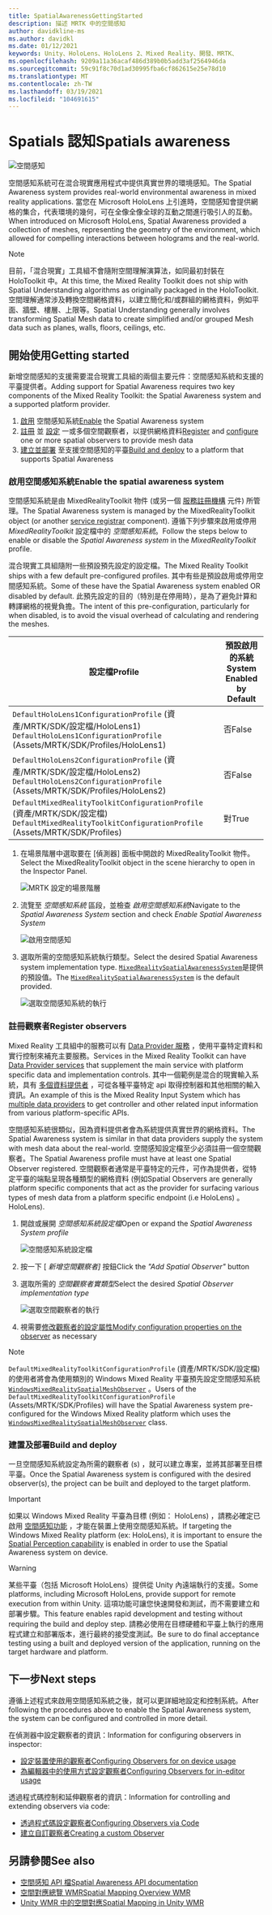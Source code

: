 ```yaml
---
title: SpatialAwarenessGettingStarted
description: 描述 MRTK 中的空間感知
author: davidkline-ms
ms.author: davidkl
ms.date: 01/12/2021
keywords: Unity、HoloLens、HoloLens 2、Mixed Reality、開發、MRTK、
ms.openlocfilehash: 9209a11a36acaf486d389b0b5add3af2564946da
ms.sourcegitcommit: 59c91f8c70d1ad30995fba6cf862615e25e78d10
ms.translationtype: MT
ms.contentlocale: zh-TW
ms.lasthandoff: 03/19/2021
ms.locfileid: "104691615"
---
```

# <a name="spatials-awareness"></a><span data-ttu-id="eee07-104">Spatials 認知</span><span class="sxs-lookup"><span data-stu-id="eee07-104">Spatials awareness</span></span>

![空間感知](../images/spatial-awareness/MRTK_SpatialAwareness_Main.png)

<span data-ttu-id="eee07-106">空間感知系統可在混合現實應用程式中提供真實世界的環境感知。</span><span class="sxs-lookup"><span data-stu-id="eee07-106">The Spatial Awareness system provides real-world environmental awareness in mixed reality applications.</span></span> <span data-ttu-id="eee07-107">當您在 Microsoft HoloLens 上引進時，空間感知會提供網格的集合，代表環境的幾何，可在全像全像全球的互動之間進行吸引人的互動。</span><span class="sxs-lookup"><span data-stu-id="eee07-107">When introduced on Microsoft HoloLens, Spatial Awareness provided a collection of meshes, representing the geometry of the environment, which allowed for compelling interactions between holograms and the real-world.</span></span>

> [!NOTE]
> <span data-ttu-id="eee07-108">目前，「混合現實」工具組不會隨附空間理解演算法，如同最初封裝在 HoloToolkit 中。</span><span class="sxs-lookup"><span data-stu-id="eee07-108">At this time, the Mixed Reality Toolkit does not ship with Spatial Understanding algorithms as originally packaged in the HoloToolkit.</span></span> <span data-ttu-id="eee07-109">空間理解通常涉及轉換空間網格資料，以建立簡化和/或群組的網格資料，例如平面、牆壁、樓層、上限等。</span><span class="sxs-lookup"><span data-stu-id="eee07-109">Spatial Understanding generally involves transforming Spatial Mesh data to create simplified and/or grouped Mesh data such as planes, walls, floors, ceilings, etc.</span></span>

## <a name="getting-started"></a><span data-ttu-id="eee07-110">開始使用</span><span class="sxs-lookup"><span data-stu-id="eee07-110">Getting started</span></span>

<span data-ttu-id="eee07-111">新增空間感知的支援需要混合現實工具組的兩個主要元件：空間感知系統和支援的平臺提供者。</span><span class="sxs-lookup"><span data-stu-id="eee07-111">Adding support for Spatial Awareness requires two key components of the Mixed Reality Toolkit: the Spatial Awareness system and a supported platform provider.</span></span>

1. <span data-ttu-id="eee07-112">[啟用](#enable-the-spatial-awareness-system) 空間感知系統</span><span class="sxs-lookup"><span data-stu-id="eee07-112">[Enable](#enable-the-spatial-awareness-system) the Spatial Awareness system</span></span>
2. <span data-ttu-id="eee07-113">[註冊](#register-observers) 並 [設定](ConfiguringSpatialAwarenessMeshObserver.md) 一或多個空間觀察者，以提供網格資料</span><span class="sxs-lookup"><span data-stu-id="eee07-113">[Register](#register-observers) and [configure](ConfiguringSpatialAwarenessMeshObserver.md) one or more spatial observers to provide mesh data</span></span>
3. <span data-ttu-id="eee07-114">[建立並部署](#build-and-deploy) 至支援空間感知的平臺</span><span class="sxs-lookup"><span data-stu-id="eee07-114">[Build and deploy](#build-and-deploy) to a platform that supports Spatial Awareness</span></span>

### <a name="enable-the-spatial-awareness-system"></a><span data-ttu-id="eee07-115">啟用空間感知系統</span><span class="sxs-lookup"><span data-stu-id="eee07-115">Enable the spatial awareness system</span></span>

<span data-ttu-id="eee07-116">空間感知系統是由 MixedRealityToolkit 物件 (或另一個 [服務註冊機構](xref:Microsoft.MixedReality.Toolkit.IMixedRealityServiceRegistrar) 元件) 所管理。</span><span class="sxs-lookup"><span data-stu-id="eee07-116">The Spatial Awareness system is managed by the MixedRealityToolkit object (or another [service registrar](xref:Microsoft.MixedReality.Toolkit.IMixedRealityServiceRegistrar) component).</span></span> <span data-ttu-id="eee07-117">遵循下列步驟來啟用或停用 *MixedRealityToolkit* 設定檔中的 *空間感知系統*。</span><span class="sxs-lookup"><span data-stu-id="eee07-117">Follow the steps below to enable or disable the *Spatial Awareness system* in the *MixedRealityToolkit* profile.</span></span>

<span data-ttu-id="eee07-118">混合現實工具組隨附一些預設預先設定的設定檔。</span><span class="sxs-lookup"><span data-stu-id="eee07-118">The Mixed Reality Toolkit ships with a few default pre-configured profiles.</span></span> <span data-ttu-id="eee07-119">其中有些是預設啟用或停用空間感知系統。</span><span class="sxs-lookup"><span data-stu-id="eee07-119">Some of these have the Spatial Awareness system enabled OR disabled by default.</span></span> <span data-ttu-id="eee07-120">此預先設定的目的（特別是在停用時），是為了避免計算和轉譯網格的視覺負擔。</span><span class="sxs-lookup"><span data-stu-id="eee07-120">The intent of this pre-configuration, particularly for when disabled, is to avoid the visual overhead of calculating and rendering the meshes.</span></span>

| <span data-ttu-id="eee07-121">設定檔</span><span class="sxs-lookup"><span data-stu-id="eee07-121">Profile</span></span> | <span data-ttu-id="eee07-122">預設啟用的系統</span><span class="sxs-lookup"><span data-stu-id="eee07-122">System Enabled by Default</span></span> |
| --- | --- |
| <span data-ttu-id="eee07-123">`DefaultHoloLens1ConfigurationProfile` (資產/MRTK/SDK/設定檔/HoloLens1) </span><span class="sxs-lookup"><span data-stu-id="eee07-123">`DefaultHoloLens1ConfigurationProfile` (Assets/MRTK/SDK/Profiles/HoloLens1)</span></span> | <span data-ttu-id="eee07-124">否</span><span class="sxs-lookup"><span data-stu-id="eee07-124">False</span></span> |
| <span data-ttu-id="eee07-125">`DefaultHoloLens2ConfigurationProfile` (資產/MRTK/SDK/設定檔/HoloLens2) </span><span class="sxs-lookup"><span data-stu-id="eee07-125">`DefaultHoloLens2ConfigurationProfile` (Assets/MRTK/SDK/Profiles/HoloLens2)</span></span> | <span data-ttu-id="eee07-126">否</span><span class="sxs-lookup"><span data-stu-id="eee07-126">False</span></span> |
| <span data-ttu-id="eee07-127">`DefaultMixedRealityToolkitConfigurationProfile` (資產/MRTK/SDK/設定檔) </span><span class="sxs-lookup"><span data-stu-id="eee07-127">`DefaultMixedRealityToolkitConfigurationProfile` (Assets/MRTK/SDK/Profiles)</span></span> | <span data-ttu-id="eee07-128">對</span><span class="sxs-lookup"><span data-stu-id="eee07-128">True</span></span> |

1. <span data-ttu-id="eee07-129">在場景階層中選取要在 [偵測器] 面板中開啟的 MixedRealityToolkit 物件。</span><span class="sxs-lookup"><span data-stu-id="eee07-129">Select the MixedRealityToolkit object in the scene hierarchy to open in the Inspector Panel.</span></span>

    ![MRTK 設定的場景階層](../images/MRTK_ConfiguredHierarchy.png)

1. <span data-ttu-id="eee07-131">流覽至 *空間感知系統* 區段，並檢查 *啟用空間感知系統*</span><span class="sxs-lookup"><span data-stu-id="eee07-131">Navigate to the *Spatial Awareness System* section and check *Enable Spatial Awareness System*</span></span>

    ![啟用空間感知](../images/spatial-awareness/MRTKConfig_SpatialAwareness.png)

1. <span data-ttu-id="eee07-133">選取所需的空間感知系統執行類型。</span><span class="sxs-lookup"><span data-stu-id="eee07-133">Select the desired Spatial Awareness system implementation type.</span></span> <span data-ttu-id="eee07-134">[`MixedRealitySpatialAwarenessSystem`](xref:Microsoft.MixedReality.Toolkit.SpatialAwareness.MixedRealitySpatialAwarenessSystem)是提供的預設值。</span><span class="sxs-lookup"><span data-stu-id="eee07-134">The [`MixedRealitySpatialAwarenessSystem`](xref:Microsoft.MixedReality.Toolkit.SpatialAwareness.MixedRealitySpatialAwarenessSystem) is the default provided.</span></span>

    ![選取空間感知系統的執行](../images/spatial-awareness/SpatialAwarenessSelectSystemType.png)

### <a name="register-observers"></a><span data-ttu-id="eee07-136">註冊觀察者</span><span class="sxs-lookup"><span data-stu-id="eee07-136">Register observers</span></span>

<span data-ttu-id="eee07-137">Mixed Reality 工具組中的服務可以有 [Data Provider 服務](../../architecture/SystemsExtensionsProviders.md) ，使用平臺特定資料和實行控制來補充主要服務。</span><span class="sxs-lookup"><span data-stu-id="eee07-137">Services in the Mixed Reality Toolkit can have [Data Provider services](../../architecture/SystemsExtensionsProviders.md) that supplement the main service with platform specific data and implementation controls.</span></span> <span data-ttu-id="eee07-138">其中一個範例是混合的現實輸入系統，具有 [多個資料提供者](../Input/InputProviders.md) ，可從各種平臺特定 api 取得控制器和其他相關的輸入資訊。</span><span class="sxs-lookup"><span data-stu-id="eee07-138">An example of this is the Mixed Reality Input System which has [multiple data providers](../Input/InputProviders.md) to get controller and other related input information from various platform-specific APIs.</span></span>

<span data-ttu-id="eee07-139">空間感知系統很類似，因為資料提供者會為系統提供真實世界的網格資料。</span><span class="sxs-lookup"><span data-stu-id="eee07-139">The Spatial Awareness system is similar in that data providers supply the system with mesh data about the real-world.</span></span> <span data-ttu-id="eee07-140">空間感知設定檔至少必須註冊一個空間觀察者。</span><span class="sxs-lookup"><span data-stu-id="eee07-140">The Spatial Awareness profile must have at least one Spatial Observer registered.</span></span> <span data-ttu-id="eee07-141">空間觀察者通常是平臺特定的元件，可作為提供者，從特定平臺的端點呈現各種類型的網格資料 (例如</span><span class="sxs-lookup"><span data-stu-id="eee07-141">Spatial Observers are generally platform specific components that act as the provider for surfacing various types of mesh data from a platform specific endpoint (i.e</span></span> <span data-ttu-id="eee07-142">HoloLens) 。</span><span class="sxs-lookup"><span data-stu-id="eee07-142">HoloLens).</span></span>

1. <span data-ttu-id="eee07-143">開啟或展開 *空間感知系統設定檔*</span><span class="sxs-lookup"><span data-stu-id="eee07-143">Open or expand the *Spatial Awareness System profile*</span></span>

    ![空間感知系統設定檔](../images/spatial-awareness/SpatialAwarenessProfile.png)

1. <span data-ttu-id="eee07-145">按一下 [ *新增空間觀察者]* 按鈕</span><span class="sxs-lookup"><span data-stu-id="eee07-145">Click the *"Add Spatial Observer"* button</span></span>
1. <span data-ttu-id="eee07-146">選取所需的 *空間觀察者實類型*</span><span class="sxs-lookup"><span data-stu-id="eee07-146">Select the desired *Spatial Observer implementation type*</span></span>

    ![選取空間觀察者的執行](../images/spatial-awareness/SpatialAwarenessSelectObserver.png)

1. <span data-ttu-id="eee07-148">視需要[修改觀察者的設定屬性](ConfiguringSpatialAwarenessMeshObserver.md)</span><span class="sxs-lookup"><span data-stu-id="eee07-148">[Modify configuration properties on the observer](ConfiguringSpatialAwarenessMeshObserver.md) as necessary</span></span>

> [!NOTE]
> <span data-ttu-id="eee07-149">`DefaultMixedRealityToolkitConfigurationProfile` (資產/MRTK/SDK/設定檔) 的使用者將會為使用類別的 Windows Mixed Reality 平臺預先設定空間感知系統 [`WindowsMixedRealitySpatialMeshObserver`](xref:Microsoft.MixedReality.Toolkit.WindowsMixedReality.SpatialAwareness.WindowsMixedRealitySpatialMeshObserver) 。</span><span class="sxs-lookup"><span data-stu-id="eee07-149">Users of the `DefaultMixedRealityToolkitConfigurationProfile` (Assets/MRTK/SDK/Profiles) will have the Spatial Awareness system pre-configured for the Windows Mixed Reality platform which uses the [`WindowsMixedRealitySpatialMeshObserver`](xref:Microsoft.MixedReality.Toolkit.WindowsMixedReality.SpatialAwareness.WindowsMixedRealitySpatialMeshObserver) class.</span></span>

### <a name="build-and-deploy"></a><span data-ttu-id="eee07-150">建置及部署</span><span class="sxs-lookup"><span data-stu-id="eee07-150">Build and deploy</span></span>

<span data-ttu-id="eee07-151">一旦空間感知系統設定為所需的觀察者 (s) ，就可以建立專案，並將其部署至目標平臺。</span><span class="sxs-lookup"><span data-stu-id="eee07-151">Once the Spatial Awareness system is configured with the desired observer(s), the project can be built and deployed to the target platform.</span></span>

> [!IMPORTANT]
> <span data-ttu-id="eee07-152">如果以 Windows Mixed Reality 平臺為目標 (例如： HoloLens) ，請務必確定已啟用 [空間感知功能](https://docs.microsoft.com/windows/mixed-reality/spatial-mapping-in-unity) ，才能在裝置上使用空間感知系統。</span><span class="sxs-lookup"><span data-stu-id="eee07-152">If targeting the Windows Mixed Reality platform (ex: HoloLens), it is important to ensure the [Spatial Perception capability](https://docs.microsoft.com/windows/mixed-reality/spatial-mapping-in-unity) is enabled in order to use the Spatial Awareness system on device.</span></span>

> [!WARNING]
> <span data-ttu-id="eee07-153">某些平臺（包括 Microsoft HoloLens）提供從 Unity 內遠端執行的支援。</span><span class="sxs-lookup"><span data-stu-id="eee07-153">Some platforms, including Microsoft HoloLens, provide support for remote execution from within Unity.</span></span> <span data-ttu-id="eee07-154">這項功能可讓您快速開發和測試，而不需要建立和部署步驟。</span><span class="sxs-lookup"><span data-stu-id="eee07-154">This feature enables rapid development and testing without requiring the build and deploy step.</span></span> <span data-ttu-id="eee07-155">請務必使用在目標硬體和平臺上執行的應用程式建立和部署版本，進行最終的接受度測試。</span><span class="sxs-lookup"><span data-stu-id="eee07-155">Be sure to do final acceptance testing using a built and deployed version of the application, running on the target hardware and platform.</span></span>

## <a name="next-steps"></a><span data-ttu-id="eee07-156">下一步</span><span class="sxs-lookup"><span data-stu-id="eee07-156">Next steps</span></span>

<span data-ttu-id="eee07-157">遵循上述程式來啟用空間感知系統之後，就可以更詳細地設定和控制系統。</span><span class="sxs-lookup"><span data-stu-id="eee07-157">After following the procedures above to enable the Spatial Awareness system, the system can be configured and controlled in more detail.</span></span>

<span data-ttu-id="eee07-158">在偵測器中設定觀察者的資訊：</span><span class="sxs-lookup"><span data-stu-id="eee07-158">Information for configuring observers in inspector:</span></span>

- [<span data-ttu-id="eee07-159">設定裝置使用的觀察者</span><span class="sxs-lookup"><span data-stu-id="eee07-159">Configuring Observers for on device usage</span></span>](ConfiguringSpatialAwarenessMeshObserver.md)
- [<span data-ttu-id="eee07-160">為編輯器中的使用方式設定觀察者</span><span class="sxs-lookup"><span data-stu-id="eee07-160">Configuring Observers for in-editor usage</span></span>](SpatialObjectMeshObserver.md)

<span data-ttu-id="eee07-161">透過程式碼控制和延伸觀察者的資訊：</span><span class="sxs-lookup"><span data-stu-id="eee07-161">Information for controlling and extending observers via code:</span></span>

- [<span data-ttu-id="eee07-162">透過程式碼設定觀察者</span><span class="sxs-lookup"><span data-stu-id="eee07-162">Configuring Observers via Code</span></span>](UsageGuide.md)
- [<span data-ttu-id="eee07-163">建立自訂觀察者</span><span class="sxs-lookup"><span data-stu-id="eee07-163">Creating a custom Observer</span></span>](CreateDataProvider.md)

## <a name="see-also"></a><span data-ttu-id="eee07-164">另請參閱</span><span class="sxs-lookup"><span data-stu-id="eee07-164">See also</span></span>

- [<span data-ttu-id="eee07-165">空間感知 API 檔</span><span class="sxs-lookup"><span data-stu-id="eee07-165">Spatial Awareness API documentation</span></span>](xref:Microsoft.MixedReality.Toolkit.SpatialAwareness)
- [<span data-ttu-id="eee07-166">空間對應總覽 WMR</span><span class="sxs-lookup"><span data-stu-id="eee07-166">Spatial Mapping Overview WMR</span></span>](https://docs.microsoft.com/windows/mixed-reality/spatial-mapping)
- [<span data-ttu-id="eee07-167">Unity WMR 中的空間對應</span><span class="sxs-lookup"><span data-stu-id="eee07-167">Spatial Mapping in Unity WMR</span></span>](https://docs.microsoft.com/windows/mixed-reality/spatial-mapping-in-unity)
